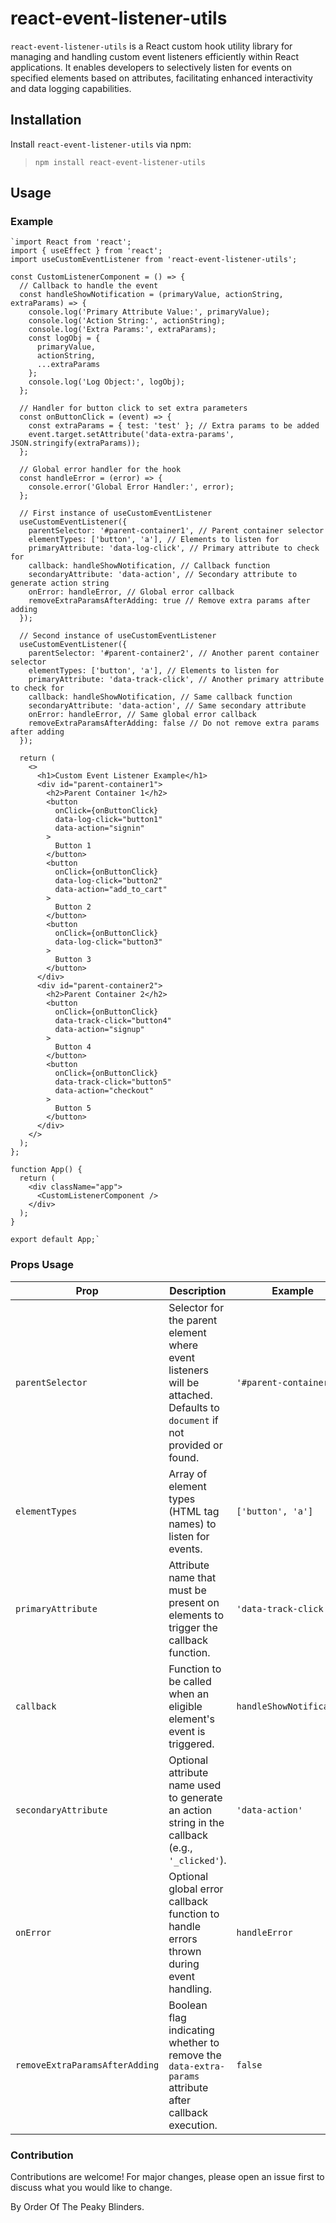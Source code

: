 # react-event-listener-utils

`react-event-listener-utils` is a React custom hook utility library for managing and handling custom event listeners efficiently within React applications. It enables developers to selectively listen for events on specified elements based on attributes, facilitating enhanced interactivity and data logging capabilities.

## Installation

Install `react-event-listener-utils` via npm:

> `npm install react-event-listener-utils`

## Usage

### Example

    `import React from 'react';
    import { useEffect } from 'react';
    import useCustomEventListener from 'react-event-listener-utils';

    const CustomListenerComponent = () => {
      // Callback to handle the event
      const handleShowNotification = (primaryValue, actionString, extraParams) => {
        console.log('Primary Attribute Value:', primaryValue);
        console.log('Action String:', actionString);
        console.log('Extra Params:', extraParams);
        const logObj = {
          primaryValue,
          actionString,
          ...extraParams
        };
        console.log('Log Object:', logObj);
      };

      // Handler for button click to set extra parameters
      const onButtonClick = (event) => {
        const extraParams = { test: 'test' }; // Extra params to be added
        event.target.setAttribute('data-extra-params', JSON.stringify(extraParams));
      };

      // Global error handler for the hook
      const handleError = (error) => {
        console.error('Global Error Handler:', error);
      };

      // First instance of useCustomEventListener
      useCustomEventListener({
        parentSelector: '#parent-container1', // Parent container selector
        elementTypes: ['button', 'a'], // Elements to listen for
        primaryAttribute: 'data-log-click', // Primary attribute to check for
        callback: handleShowNotification, // Callback function
        secondaryAttribute: 'data-action', // Secondary attribute to generate action string
        onError: handleError, // Global error callback
        removeExtraParamsAfterAdding: true // Remove extra params after adding
      });

      // Second instance of useCustomEventListener
      useCustomEventListener({
        parentSelector: '#parent-container2', // Another parent container selector
        elementTypes: ['button', 'a'], // Elements to listen for
        primaryAttribute: 'data-track-click', // Another primary attribute to check for
        callback: handleShowNotification, // Same callback function
        secondaryAttribute: 'data-action', // Same secondary attribute
        onError: handleError, // Same global error callback
        removeExtraParamsAfterAdding: false // Do not remove extra params after adding
      });

      return (
        <>
          <h1>Custom Event Listener Example</h1>
          <div id="parent-container1">
            <h2>Parent Container 1</h2>
            <button
              onClick={onButtonClick}
              data-log-click="button1"
              data-action="signin"
            >
              Button 1
            </button>
            <button
              onClick={onButtonClick}
              data-log-click="button2"
              data-action="add_to_cart"
            >
              Button 2
            </button>
            <button
              onClick={onButtonClick}
              data-log-click="button3"
            >
              Button 3
            </button>
          </div>
          <div id="parent-container2">
            <h2>Parent Container 2</h2>
            <button
              onClick={onButtonClick}
              data-track-click="button4"
              data-action="signup"
            >
              Button 4
            </button>
            <button
              onClick={onButtonClick}
              data-track-click="button5"
              data-action="checkout"
            >
              Button 5
            </button>
          </div>
        </>
      );
    };

    function App() {
      return (
        <div className="app">
          <CustomListenerComponent />
        </div>
      );
    }

    export default App;`

### Props Usage

| Prop                           | Description                                                                                                              | Example                  | Optional |
| ------------------------------ | ------------------------------------------------------------------------------------------------------------------------ | ------------------------ | -------- |
| `parentSelector`               | Selector for the parent element where event listeners will be attached. Defaults to `document` if not provided or found. | `'#parent-container2'`   | Optional |
| `elementTypes`                 | Array of element types (HTML tag names) to listen for events.                                                            | `['button', 'a']`        | Required |
| `primaryAttribute`             | Attribute name that must be present on elements to trigger the callback function.                                        | `'data-track-click'`     | Required |
| `callback`                     | Function to be called when an eligible element's event is triggered.                                                     | `handleShowNotification` | Required |
| `secondaryAttribute`           | Optional attribute name used to generate an action string in the callback (e.g., `'_clicked'`).                          | `'data-action'`          | Optional |
| `onError`                      | Optional global error callback function to handle errors thrown during event handling.                                   | `handleError`            | Optional |
| `removeExtraParamsAfterAdding` | Boolean flag indicating whether to remove the `data-extra-params` attribute after callback execution.                    | `false`                  | Optional |

### Contribution

Contributions are welcome! For major changes, please open an issue first to discuss what you would like to change.

By Order Of The Peaky Blinders.
